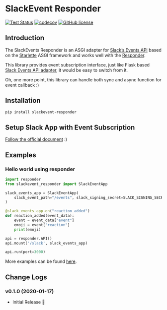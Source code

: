 # SlackEvent Responder

[![Test Status](https://github.com/haeena/slackevent-responder/workflows/Test/badge.svg)](https://github.com/haeena/slackevent-responder/actions)
[![codecov](https://codecov.io/gh/haeena/slackevent-responder/branch/master/graph/badge.svg)](https://codecov.io/gh/haeena/slackevent-responder)
[![GitHub license](https://img.shields.io/github/license/haeena/slackevent-responder)](https://github.com/haeena/slackevent-responder/blob/master/LICENSE)

## Introduction

The SlackEvents Responder is an ASGI adapter for [Slack’s Events API](https://api.slack.com/events-api) based on the [Starlette](https://www.starlette.io/) ASGI framework and works well with the [Responder](https://responder.readthedocs.io/en/latest/).

This library provides event subscription interface,
just like Flask based [Slack Events API adapter](https://github.com/slackapi/python-slack-events-api),
it would be easy to switch from it.

Oh, one more point, this library can handle both sync and async function for event callback :)

## Installation

```sh
pip install slackevent-responder
```

## Setup Slack App with Event Subscription

[Follow the official document](https://github.com/slackapi/python-slack-events-api/blob/master/README.rst#--development-workflow) :)

## Examples

### Hello world using responder

```python
import responder
from slackevent_responder import SlackEventApp

slack_events_app = SlackEventApp(
    slack_event_path="/events", slack_signing_secret=SLACK_SIGNING_SECRET
)

@slack_events_app.on("reaction_added")
def reaction_added(event_data):
    event = event_data["event"]
    emoji = event["reaction"]
    print(emoji)

api = responder.API()
api.mount('/slack', slack_events_app)

api.run(port=3000)
```

More examples can be found [here](./example/).

## Change Logs

### v0.1.0 (2020-01-17)

- Initial Release 🎉
